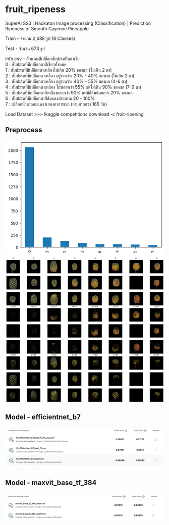 # fruit_ripeness
SuperAI SS3 : Hackaton Image processing (Classification) | Prediction Ripeness of Smooth Cayenne Pineapple

Train - จำนวน 2,688 รูป (8 Classes)

Test - จำนวน 673 รูป

info.csv - ลักษณะสีเปลือกสับปะรดปัตตาเวีย <br />
0 : สับปะรดที่มีเปลือกตาสีเขียวทั้งหมด<br />
1 : สับปะรดที่มีเปลือกตาเหลืองไม่เกิน 20% ของผล (ไม่เกิน 2 ตา)<br />
2 : สับปะรดที่มีเปลือกตาเหลือง อยู่ระหว่าง 20% - 40% ของผล (ไม่เกิน 2 ตา)<br />
3 : สับปะรดที่มีเปลือกตาเหลือง อยู่ระหว่าง 40% - 55% ของผล (4-6 ตา)<br />
4 : สับปะรดที่มีเปลือกตาเหลือง ไม่น้อยกว่า 55% แต่ไม่เกิน 90% ของผล (7-9 ตา)<br />
5 : สับปะรดที่มีเปลือกตาสีเหลืองมากกว่า 90% แต่มีสีส้มน้อยกว่า 20% ของผล<br />
6 : สับปะรดที่มีเปลือกตาสีส้มแดงประมาณ 20 - 100%<br />
7 : เปลือกน้ำตาลอมแดง แสดงอาการเน่า (อายุมากกว่า 165 วัน)<br />

Load Dataset >>> !kaggle competitions download -c fruit-ripening

## Preprocess
<img src="./pic/value_counts.png">
<img src="./pic/mask_rm_bg.png">

## Model - efficientnet_b7
<img src="./pic/efficientnet_b7.png">

## Model - maxvit_base_tf_384
<img src="./pic/maxvit_base_tf_384.png">
